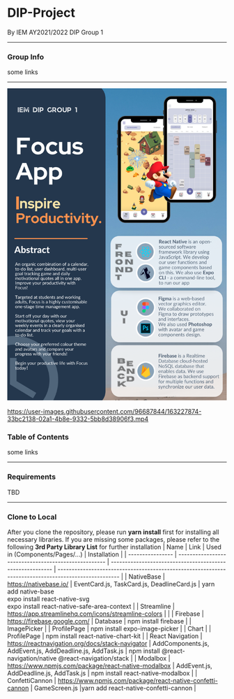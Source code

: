 # DIP-Project

By IEM AY2021/2022 DIP Group 1
***

### Group Info
some links
***
![image](https://github.com/DIP-Group1/DIP-Project/blob/master/Reports/group1_poster.png)


https://user-images.githubusercontent.com/96687844/163227874-33bc2138-02a1-4b8e-9332-5bb8d38906f3.mp4



### Table of Contents
some links
***


### Requirements

TBD
***

### Clone to Local
After you clone the repository, please run **yarn install** first for installing all necessary libraries. If you are missing some packages, please refer to the following **3rd Party Library List** for further installation
| Name             | Link                                                 | Used in (Components/Pages/...)                            | Installation                                                                                         |
| ---------------- | ---------------------------------------------------- | --------------------------------------------------------- | ---------------------------------------------------------------------------------------------------- |
| NativeBase       | https://nativebase.io/                               | EventCard.js, TaskCard.js, DeadlineCard.js                | yarn add native-base<br>expo install react-native-svg<br>expo install react-native-safe-area-context |
| Streamline       | https://app.streamlinehq.com/icons/streamline-colors |                                                           |
| Firebase         | https://firebase.google.com/                         | Database                                                  | npm install firebase                                                                                 |
| ImagePicker      |                                                      | ProfilePage                                               | npm install expo-image-picker                                                                        |
| Chart            |                                                      | ProfilePage                                               | npm install react-native-chart-kit                                                                   |
| React Navigation | https://reactnavigation.org/docs/stack-navigator     | AddComponents.js, AddEvent.js, AddDeadline.js, AddTask.js | npm install @react-navigation/native @react-navigation/stack                                         |
| Modalbox         | https://www.npmjs.com/package/react-native-modalbox  | AddEvent.js, AddDeadline.js, AddTask.js                   | npm install react-native-modalbox                                                                    |
| ConfettiCannon         | https://www.npmjs.com/package/react-native-confetti-cannon  | GameScreen.js |yarn add react-native-confetti-cannon |
